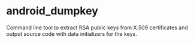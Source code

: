 # android_dumpkey
Command line tool to extract RSA public keys from X.509 certificates and output source code with data initializers for the keys.
